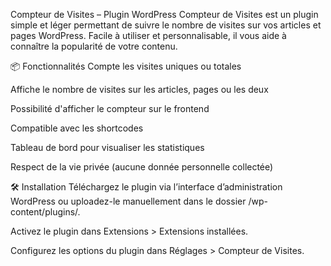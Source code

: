 Compteur de Visites – Plugin WordPress
Compteur de Visites est un plugin simple et léger permettant de suivre le nombre de visites sur vos articles et pages WordPress. Facile à utiliser et personnalisable, il vous aide à connaître la popularité de votre contenu.

📦 Fonctionnalités
Compte les visites uniques ou totales

Affiche le nombre de visites sur les articles, pages ou les deux

Possibilité d'afficher le compteur sur le frontend

Compatible avec les shortcodes

Tableau de bord pour visualiser les statistiques

Respect de la vie privée (aucune donnée personnelle collectée)

🛠️ Installation
Téléchargez le plugin via l’interface d’administration WordPress ou uploadez-le manuellement dans le dossier /wp-content/plugins/.

Activez le plugin dans Extensions > Extensions installées.

Configurez les options du plugin dans Réglages > Compteur de Visites.
